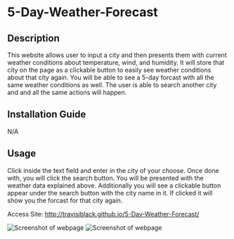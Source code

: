 # 5-Day-Weather-Forecast

## Description

This website allows user to input a city and then presents them with current weather conditions about temperature, wind, and humidity. It will store that city on the page as a clickable button to easily see weather conditions about that city again. You will be able to see a 5-day forcast with all the same weather conditions as well. The user is able to search another city and and all the same actions will happen. 

## Installation Guide

N/A

## Usage

Click inside the text field and enter in the city of your choose. Once done with, you will click the search button. You will be presented with the weather data explained above. Additionally you will see a clickable button appear under the search button with the city name in it. If clicked it will show you the forcast for that city again. 

Access Site: http://travisjblack.github.io/5-Day-Weather-Forecast/

![Screenshot of webpage]()
![Screenshot of webpage]()
